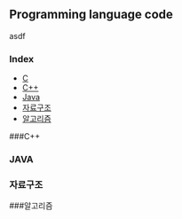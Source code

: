 ## Programming language code
asdf
### Index
* [C](#C)
* [C++](#C++)
* [Java](#JAVA)
* [자료구조](#자료구조)
* [알고리즘](#알고리즘)

###C++





### JAVA





### 자료구조








###알고리즘
